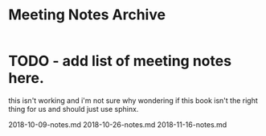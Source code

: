 # Meeting Notes Archive


```{toctree} glob meeting-notes/*
``` 

# TODO - add list of meeting notes here. 
this isn't working and i'm not sure why
wondering if this book isn't the right thing for us 
and should just use sphinx. 



2018-10-09-notes.md
2018-10-26-notes.md
2018-11-16-notes.md